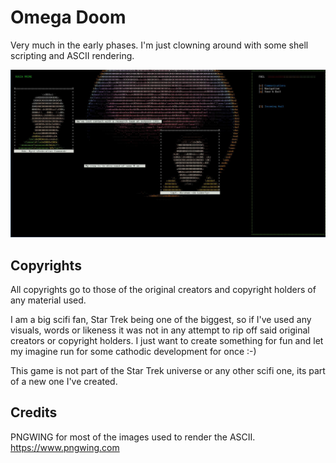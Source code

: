 # Omega Doom

Very much in the early phases. I'm just clowning around with some shell scripting and ASCII rendering.

![Snapshot](https://github.com/kytschi/omega-doom/blob/master/screenshot.jpg)

## Copyrights
All copyrights go to those of the original creators and copyright holders of any material used.

I am a big scifi fan, Star Trek being one of the biggest, so if I've used any visuals, words or likeness it was not in any attempt to rip off said original creators or copyright holders. I just want to create something for fun and let my imagine run for some cathodic development for once :-)

This game is not part of the Star Trek universe or any other scifi one, its part of a new one I've created.

## Credits
PNGWING for most of the images used to render the ASCII.
https://www.pngwing.com